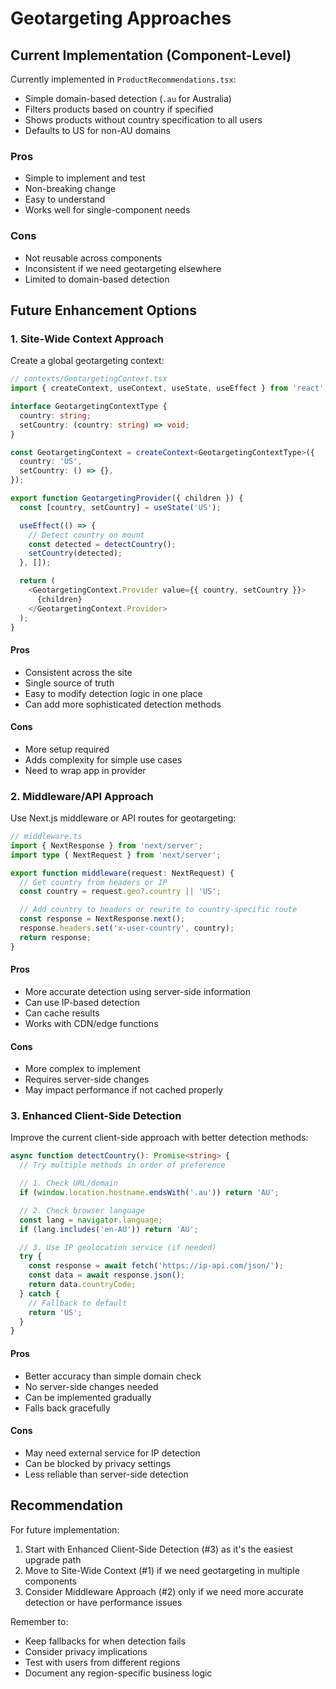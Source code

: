 # Geotargeting Approaches

## Current Implementation (Component-Level)

Currently implemented in `ProductRecommendations.tsx`:

- Simple domain-based detection (`.au` for Australia)
- Filters products based on country if specified
- Shows products without country specification to all users
- Defaults to US for non-AU domains

### Pros

- Simple to implement and test
- Non-breaking change
- Easy to understand
- Works well for single-component needs

### Cons

- Not reusable across components
- Inconsistent if we need geotargeting elsewhere
- Limited to domain-based detection

## Future Enhancement Options

### 1. Site-Wide Context Approach

Create a global geotargeting context:

```typescript
// contexts/GeotargetingContext.tsx
import { createContext, useContext, useState, useEffect } from 'react';

interface GeotargetingContextType {
  country: string;
  setCountry: (country: string) => void;
}

const GeotargetingContext = createContext<GeotargetingContextType>({
  country: 'US',
  setCountry: () => {},
});

export function GeotargetingProvider({ children }) {
  const [country, setCountry] = useState('US');

  useEffect(() => {
    // Detect country on mount
    const detected = detectCountry();
    setCountry(detected);
  }, []);

  return (
    <GeotargetingContext.Provider value={{ country, setCountry }}>
      {children}
    </GeotargetingContext.Provider>
  );
}
```

#### Pros

- Consistent across the site
- Single source of truth
- Easy to modify detection logic in one place
- Can add more sophisticated detection methods

#### Cons

- More setup required
- Adds complexity for simple use cases
- Need to wrap app in provider

### 2. Middleware/API Approach

Use Next.js middleware or API routes for geotargeting:

```typescript
// middleware.ts
import { NextResponse } from 'next/server';
import type { NextRequest } from 'next/server';

export function middleware(request: NextRequest) {
  // Get country from headers or IP
  const country = request.geo?.country || 'US';

  // Add country to headers or rewrite to country-specific route
  const response = NextResponse.next();
  response.headers.set('x-user-country', country);
  return response;
}
```

#### Pros

- More accurate detection using server-side information
- Can use IP-based detection
- Can cache results
- Works with CDN/edge functions

#### Cons

- More complex to implement
- Requires server-side changes
- May impact performance if not cached properly

### 3. Enhanced Client-Side Detection

Improve the current client-side approach with better detection methods:

```typescript
async function detectCountry(): Promise<string> {
  // Try multiple methods in order of preference

  // 1. Check URL/domain
  if (window.location.hostname.endsWith('.au')) return 'AU';

  // 2. Check browser language
  const lang = navigator.language;
  if (lang.includes('en-AU')) return 'AU';

  // 3. Use IP geolocation service (if needed)
  try {
    const response = await fetch('https://ip-api.com/json/');
    const data = await response.json();
    return data.countryCode;
  } catch {
    // Fallback to default
    return 'US';
  }
}
```

#### Pros

- Better accuracy than simple domain check
- No server-side changes needed
- Can be implemented gradually
- Falls back gracefully

#### Cons

- May need external service for IP detection
- Can be blocked by privacy settings
- Less reliable than server-side detection

## Recommendation

For future implementation:

1. Start with Enhanced Client-Side Detection (#3) as it's the easiest upgrade path
2. Move to Site-Wide Context (#1) if we need geotargeting in multiple components
3. Consider Middleware Approach (#2) only if we need more accurate detection or have performance issues

Remember to:

- Keep fallbacks for when detection fails
- Consider privacy implications
- Test with users from different regions
- Document any region-specific business logic
